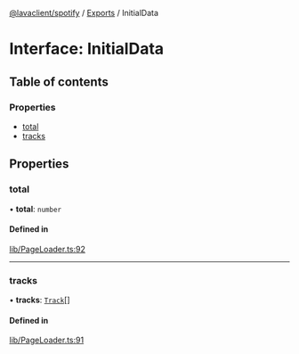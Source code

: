 [@lavaclient/spotify](../README.md) / [Exports](../modules.md) / InitialData

# Interface: InitialData

## Table of contents

### Properties

- [total](InitialData.md#total)
- [tracks](InitialData.md#tracks)

## Properties

### total

• **total**: `number`

#### Defined in

[lib/PageLoader.ts:92](https://github.com/lavaclient/plugins/blob/072af81/packages/spotify/src/lib/PageLoader.ts#L92)

___

### tracks

• **tracks**: [`Track`](Spotify.Track.md)[]

#### Defined in

[lib/PageLoader.ts:91](https://github.com/lavaclient/plugins/blob/072af81/packages/spotify/src/lib/PageLoader.ts#L91)
